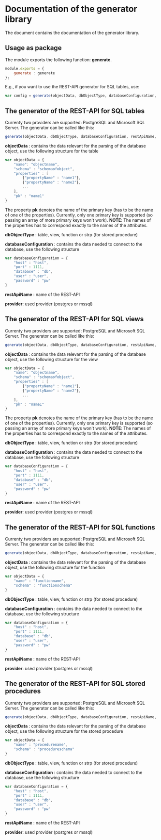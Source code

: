# Documentation of the generator library

The document contains the documentation of the generator library.

## Usage as package
The module exports the following function: **generate**.

```javascript
module.exports = {
    generate : generate
};
```
E.g., if you want to use the REST-API generator for SQL tables, use: 
```javascript
var config = generate(objectData, dbObjectType, databaseConfiguration, restApiName, provider);
```

## The generator of the REST-API for SQL tables 
Currenty two providers are supported: PostgreSQL and Microsoft SQL Server.
The generator can be called like this:
```javascript
generate(objectData, dbObjectType, databaseConfiguration, restApiName, provider);
```
**objectData** : contains the data relevant for the parsing of the database object, 
use the following structure for the table
```javascript
var objectData = {
    "name": "objectname",
    "schema" : "schemaofobject",
    "properties" : [
        {"propertyName" : "name1"},
        {"propertyName" : "name2"},
        ...
    ],
    "pk" : "name1"
}
```
The property **pk** denotes the name of the primary key (has to be the name of one of the properties).
Currently, only one primary key is supported (so passing an array of more primary keys won't work).
**NOTE**: The names of the properties has to correspond exactly to the names of the attributes.

**dbObjectType** : table, view, function or strp (for stored procedure)

**databaseConfiguration** : contains the data needed to connect to the database, 
use the following structure
```javascript
var databaseConfiguration = {
    "host" : "host",
    "port" : 1111,
    "database" : "db",
    "user" : "user",
    "password" : "pw"
}
```
**restApiName** : name of the REST-API

**provider**: used provider (postgres or mssql)

## The generator of the REST-API for SQL views
Currenty two providers are supported: PostgreSQL and Microsoft SQL Server.
The generator can be called like this:
```javascript
generate(objectData, dbObjectType, databaseConfiguration, restApiName, provider);
```
**objectData** : contains the data relevant for the parsing of the database object, 
use the following structure for the view
```javascript
var objectData = {
    "name": "objectname",
    "schema" : "schemaofobject",
    "properties" : [
        {"propertyName" : "name1"},
        {"propertyName" : "name2"},
        ...
    ],
    "pk" : "name1"
}
```
The property **pk** denotes the name of the primary key (has to be the name of one of the properties).
Currently, only one primary key is supported (so passing an array of more primary keys won't work).
**NOTE**: The names of the properties has to correspond exactly to the names of the attributes.

**dbObjectType** : table, view, function or strp (for stored procedure)

**databaseConfiguration** : contains the data needed to connect to the database, 
use the following structure
```javascript
var databaseConfiguration = {
    "host" : "host",
    "port" : 1111,
    "database" : "db",
    "user" : "user",
    "password" : "pw"
}
```
**restApiName** : name of the REST-API

**provider**: used provider (postgres or mssql)

## The generator of the REST-API for SQL functions
Currenty two providers are supported: PostgreSQL and Microsoft SQL Server.
The generator can be called like this:
```javascript
generate(objectData, dbObjectType, databaseConfiguration, restApiName, provider);
```
**objectData** : contains the data relevant for the parsing of the database object, 
use the following structure for the function
```javascript
var objectData = {
    "name" : "functionname",
    "schema" : "functionschema"
}
```

**dbObjectType** : table, view, function or strp (for stored procedure)

**databaseConfiguration** : contains the data needed to connect to the database, 
use the following structure
```javascript
var databaseConfiguration = {
    "host" : "host",
    "port" : 1111,
    "database" : "db",
    "user" : "user",
    "password" : "pw"
}
```
**restApiName** : name of the REST-API

**provider**: used provider (postgres or mssql)

## The generator of the REST-API for SQL stored procedures
Currenty two providers are supported: PostgreSQL and Microsoft SQL Server.
The generator can be called like this:
```javascript
generate(objectData, dbObjectType, databaseConfiguration, restApiName, provider);
```
**objectData** : contains the data relevant for the parsing of the database object,
use the following structure for the stored procedure
```javascript
var objectData = {
    "name" : "procedurename",
    "schema" : "procedureschema"
}
```

**dbObjectType** : table, view, function or strp (for stored procedure)

**databaseConfiguration** : contains the data needed to connect to the database, 
use the following structure
```javascript
var databaseConfiguration = {
    "host" : "host",
    "port" : 1111,
    "database" : "db",
    "user" : "user",
    "password" : "pw"
}
```
**restApiName** : name of the REST-API

**provider**: used provider (postgres or mssql)
